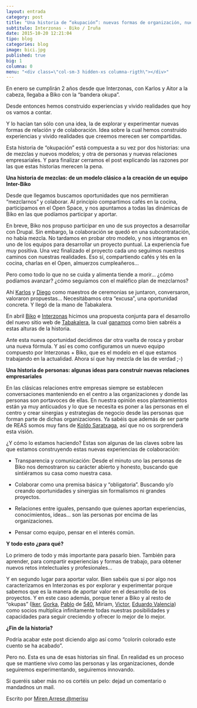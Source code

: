 ```yaml
---
layout: entrada
category: post
title: "Una historia de “okupación”: nuevas formas de organización, nuevos modelos de colaboración"
subtitulo: Interzonas - Biko / Iruña
date: 2015-10-20 12:21:04
tipo: blog
categories: blog
image: bici.jpg
published: true
big: 1
columna: 0
menu: "<div class=\"col-sm-3 hidden-xs columna-rigth\"></div>"
---
```



En enero se cumplirán 2 años desde que Interzonas, con Karlos y Aitor a la cabeza, llegaba a Biko con la “bandera okupa”. 
<!--mas-->

Desde entonces hemos construido experiencias y vivido realidades que hoy os vamos a contar.

Y lo hacían tan sólo con una idea, la de explorar y experimentar nuevas formas de relación y de colaboración. Idea sobre la cual hemos construido experiencias y vivido realidades que creemos merecen ser compartidas.

Esta historia de “okupación” está compuesta a su vez por dos historias: una de mezclas y nuevos modelos; y otra de personas y nuevas relaciones empresariales. Y para finalizar cerramos el post explicando las razones por las que estas historias merecen la pena.

**Una historia de mezclas: de un modelo clásico a la creación de un equipo Inter-Biko**

Desde que llegamos buscamos oportunidades que nos permitieran “mezclarnos” y colaborar. Al principio compartimos cafés en la cocina, participamos en el Open Space, y nos apuntamos a todas las dinámicas de Biko en las que podíamos participar y aportar.

En breve, Biko nos propuso participar en uno de sus proyectos a desarrollar con Drupal. Sin embargo, la colaboración se quedó en una subcontratación, no había mezcla. No tardamos en probar otro modelo, y nos integramos en uno de los equipos para desarrollar un proyecto puntual. La experiencia fue muy positiva. Una vez finalizado el proyecto cada uno seguimos nuestros caminos con nuestras realidades. Eso sí, compartiendo cafés y tés en la cocina, charlas en el Open, almuerzos cumpleañeros...

Pero como todo lo que no se cuida y alimenta tiende a morir... ¿cómo podíamos avanzar?  ¿cómo seguíamos con el maléfico plan de mezclarnos? 

Ahí [Karlos](http://twitter.com/patxangas) y [Diego](https://twitter.com/diegocenzano) como maestros de ceremonias se juntaron, conversaron, valoraron propuestas… Necesitábamos otra “excusa”, una oportunidad concreta. Y llegó de la mano de Tabakalera.

En abril [Biko](http://biko2.com) e [Interzonas](http://interzonas.info) hicimos una propuesta conjunta para el desarrollo del nuevo sitio web de [Tabakalera](http://tabakalera.eu), la cual [ganamos](http://labs.interzonas.info/articles/Inaguracion-tabakalera/) como bien sabréis a estas alturas de la historia.

Ante esta nueva oportunidad decidimos dar otra vuelta de rosca y probar una nueva fórmula. Y así es como configuramos un nuevo equipo compuesto por Interzonas + Biko, que es el modelo en el que estamos trabajando en la actualidad. Ahora sí que hay mezcla de las de verdad ;-)

**Una historia de personas: algunas ideas para construir nuevas relaciones empresariales**

En las clásicas relaciones entre empresas siempre se establecen conversaciones manteniendo en el centro a las organizaciones y donde las personas son portavoces de ellas. En nuestra opinión esos planteamientos están ya muy anticuados y lo que se necesita es poner a las personas en el centro y crear sinergias y estrategias de negocio desde las personas que forman parte de dichas organizaciones. Ya sabéis que además de ser parte de REAS somos muy fans de [Koldo Saratxaga](http://www.k2kemocionando.com/k2khaciendo.html), así que no os sorprenderá esta visión.

¿Y cómo lo estamos haciendo? Estas son algunas de las claves sobre las que estamos construyendo estas nuevas experiencias de colaboración:


* Transparencia y comunicación: Desde el minuto uno las personas de Biko nos demostraron su carácter abierto y honesto, buscando que sintiéramos su casa como nuestra casa. 

* Colaborar como una premisa básica y “obligatoria”. Buscando y/o creando oportunidades y sinergias sin formalismos ni grandes proyectos. 

* Relaciones entre iguales, pensando que quienes aportan experiencias, conocimientos, ideas... son las personas por encima de las organizaciones.

* Pensar como equipo, pensar en el interés común.

**Y todo esto ¿para qué?**

Lo primero de todo y más importante para pasarlo bien. También para aprender, para compartir experiencias y formas de trabajo, para obtener nuevos retos intelectuales y profesionales…

Y en segundo lugar para aportar valor. Bien sabéis que si por algo nos caracterizamos en Interzonas es por explorar y experimentar porque sabemos que es la manera de aportar valor en el desarrollo de los proyectos. Y en este caso además, porque tener a Biko y al resto de “okupas” ([Iker](https://twitter.com/wricka69), [Gorka](https://twitter.com/gorkma), [Pablo](https://twitter.com/pabloalbizu) de [540](http://540deg.com/), Miriam, [Victor](http://ningunaparte.net/), [Eduardo Valencia](http://www.eduardovalencia.com/)) como socios multiplica infinitamente todas nuestras posibilidades y capacidades para seguir creciendo y ofrecer lo mejor de lo mejor.


**¿Fin de la historia?**


Podría acabar este post diciendo algo así como “colorín colorado este cuento se ha acabado”. 

Pero no. Esta es una de esas historias sin final. En realidad es un proceso que se mantiene vivo como las personas y las organizaciones, donde seguiremos experimentando, seguiremos innovando.

Si queréis saber más no os cortéis un pelo: dejad un comentario o mandadnos un mail.

Escrito por [Miren Arrese @merisu](https://twitter.com/merisu)